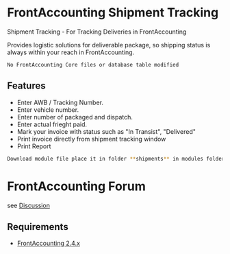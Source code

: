 # FrontAccounting Shipment Tracking

Shipment Tracking - For Tracking Deliveries in FrontAccounting

Provides logistic solutions for deliverable package, so shipping status is always within your reach in FrontAccounting.

`No FrontAccounting Core files or database table modified`

## Features
- Enter AWB / Tracking Number.
- Enter vehicle number.
- Enter number of packaged and dispatch.
- Enter actual frieght paid.
- Mark your invoice with status such as "In Transist", "Delivered"
- Print invoice directly from shipment tracking window
- Print Report

```sh
Download module file place it in folder **shipments** in modules folder
```

# FrontAccounting Forum 
see [Discussion](https://frontaccounting.com/punbb/viewtopic.php?id=9012)

Requirements
------------

- [FrontAccounting 2.4.x](http://frontaccounting.com/)
